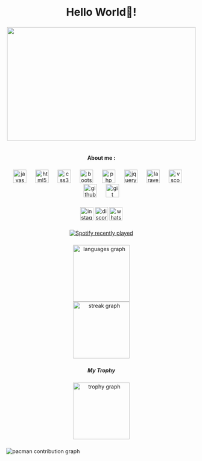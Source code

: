 




<br clear="both">

<h1 align="center">Hello World👋!</h1>

###



<div align="center">
<img src="https://i.pinimg.com/originals/71/67/93/716793cdd2265ec5640500f420bbe825.gif" width="500" height="300">
</div>



<br clear="both">

<h4 align="center">About me :</h4>

###

<div align="center">
  <img src="https://skillicons.dev/icons?i=js" height="35" alt="javascript logo"  />
  <img width="16" />
  <img src="https://cdn.jsdelivr.net/gh/devicons/devicon/icons/html5/html5-original.svg" height="35" alt="html5 logo"  />
  <img width="16" />
  <img src="https://cdn.jsdelivr.net/gh/devicons/devicon/icons/css3/css3-original.svg" height="35" alt="css3 logo"  />
  <img width="16" />
  <img src="https://skillicons.dev/icons?i=bootstrap" height="35" alt="bootstrap logo"  />
  <img width="16" />
  <img src="https://cdn.simpleicons.org/php/777BB4" height="35" alt="php logo"  />
  <img width="16" />
  <img src="https://cdn.simpleicons.org/jquery/0769AD" height="35" alt="jquery logo"  />
  <img width="16" />
  <img src="https://cdn.jsdelivr.net/gh/devicons/devicon/icons/laravel/laravel-original.svg" height="35" alt="laravel logo"  />
  <img width="16" />
  <img src="https://cdn.jsdelivr.net/gh/devicons/devicon/icons/vscode/vscode-original.svg" height="35" alt="vscode logo"  />
  <img width="16" />
  <img src="https://skillicons.dev/icons?i=github" height="35" alt="github logo"  />
  <img width="16" />
  <img src="https://skillicons.dev/icons?i=git" height="35" alt="git logo"  />
</div>

###

<div align="center">
  <img src="https://img.shields.io/static/v1?message=Instagram&logo=instagram&label=&color=E4405F&logoColor=white&labelColor=&style=for-the-badge" height="35" alt="instagram logo"  />
  <img src="https://img.shields.io/static/v1?message=Discord&logo=discord&label=&color=7289DA&logoColor=white&labelColor=&style=for-the-badge" height="35" alt="discord logo"  />
  <img src="https://img.shields.io/static/v1?message=Whatsapp&logo=whatsapp&label=&color=25D366&logoColor=white&labelColor=&style=for-the-badge" height="35" alt="whatsapp logo"  />
</div>

###

<div align="center">
  <a href="https://open.spotify.com/user/314gxfcuiloltepil547rwauzwai">
    <img src="https://spotify-recently-played-readme.vercel.app/api?user=314gxfcuiloltepil547rwauzwai&count=4&unique=false" alt="Spotify recently played"  />
  </a>
</div>

###

<div align="center">
  <img src="https://github-readme-stats.vercel.app/api/top-langs?username=kyouya-ind&locale=en&hide_title=false&layout=compact&card_width=320&langs_count=7&theme=tokyonight&hide_border=true&order=2&custom_title=My%20Languages" height="150" alt="languages graph" /> <br>
  <img src="https://streak-stats.demolab.com?user=kyouya-ind&locale=en&mode=daily&theme=tokyonight&hide_border=true&border_radius=4&order=3" height="150" alt="streak graph"  />
</div>

###

<h5 align="center">My Trophy</h5>

###

<div align="center">
  <img src="https://github-profile-trophy.vercel.app?username=kyouya-ind&theme=dracula&column=6&row=1&margin-w=8&margin-h=8&no-bg=false&no-frame=false&order=4" height="150" alt="trophy graph"  />
</div>

###

<picture>
  <source media="(prefers-color-scheme: dark)" srcset="https://raw.githubusercontent.com/kyouya-ind/kyouya-ind/output/pacman-contribution-graph-dark.svg">
  <source media="(prefers-color-scheme: light)" srcset="https://raw.githubusercontent.com/kyouya-ind/kyouya-ind/output/pacman-contribution-graph.svg">
  <img alt="pacman contribution graph" src="https://raw.githubusercontent.com/kyouya-ind/kyouya-ind/output/pacman-contribution-graph.svg">
</picture>

###
